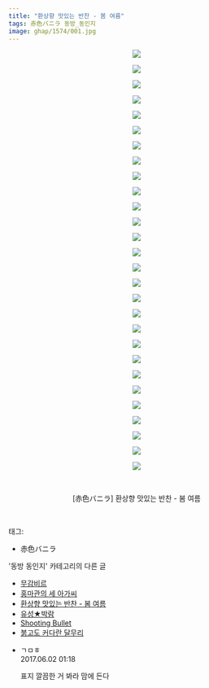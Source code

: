 ```yaml
---
title: "환상향 맛있는 반찬 - 봄 여름"
tags: 赤色バニラ 동방_동인지
image: ghap/1574/001.jpg
---
```

<div class="article">
<p style="text-align: center; clear: none; float: none;"><img src="{{ site.nasurl }}/ghap/1574/001.jpg"/></p>
<p style="text-align: center; clear: none; float: none;"><img src="{{ site.nasurl }}/ghap/1574/002.jpg"/></p>
<p style="text-align: center; clear: none; float: none;"><img src="{{ site.nasurl }}/ghap/1574/003.jpg"/></p>
<p style="text-align: center; clear: none; float: none;"><img src="{{ site.nasurl }}/ghap/1574/004.jpg"/></p>
<p style="text-align: center; clear: none; float: none;"><img src="{{ site.nasurl }}/ghap/1574/005.jpg"/></p>
<p style="text-align: center; clear: none; float: none;"><img src="{{ site.nasurl }}/ghap/1574/006.jpg"/></p>
<p style="text-align: center; clear: none; float: none;"><img src="{{ site.nasurl }}/ghap/1574/007.jpg"/></p>
<p style="text-align: center; clear: none; float: none;"><img src="{{ site.nasurl }}/ghap/1574/008.jpg"/></p>
<p style="text-align: center; clear: none; float: none;"><img src="{{ site.nasurl }}/ghap/1574/009.jpg"/></p>
<p style="text-align: center; clear: none; float: none;"><img src="{{ site.nasurl }}/ghap/1574/010.jpg"/></p>
<p style="text-align: center; clear: none; float: none;"><img src="{{ site.nasurl }}/ghap/1574/011.jpg"/></p>
<p style="text-align: center; clear: none; float: none;"><img src="{{ site.nasurl }}/ghap/1574/012.jpg"/></p>
<p style="text-align: center; clear: none; float: none;"><img src="{{ site.nasurl }}/ghap/1574/013.jpg"/></p>
<p style="text-align: center; clear: none; float: none;"><img src="{{ site.nasurl }}/ghap/1574/014.jpg"/></p>
<p style="text-align: center; clear: none; float: none;"><img src="{{ site.nasurl }}/ghap/1574/015.jpg"/></p>
<p style="text-align: center; clear: none; float: none;"><img src="{{ site.nasurl }}/ghap/1574/016.jpg"/></p>
<p style="text-align: center; clear: none; float: none;"><img src="{{ site.nasurl }}/ghap/1574/017.jpg"/></p>
<p style="text-align: center; clear: none; float: none;"><img src="{{ site.nasurl }}/ghap/1574/018.jpg"/></p>
<p style="text-align: center; clear: none; float: none;"><img src="{{ site.nasurl }}/ghap/1574/019.jpg"/></p>
<p style="text-align: center; clear: none; float: none;"><img src="{{ site.nasurl }}/ghap/1574/020.jpg"/></p>
<p style="text-align: center; clear: none; float: none;"><img src="{{ site.nasurl }}/ghap/1574/021.jpg"/></p>
<p style="text-align: center; clear: none; float: none;"><img src="{{ site.nasurl }}/ghap/1574/022.jpg"/></p>
<p style="text-align: center; clear: none; float: none;"><img src="{{ site.nasurl }}/ghap/1574/023.jpg"/></p>
<p style="text-align: center; clear: none; float: none;"><img src="{{ site.nasurl }}/ghap/1574/024.jpg"/></p>
<p style="text-align: center; clear: none; float: none;"><img src="{{ site.nasurl }}/ghap/1574/025.jpg"/></p>
<p style="text-align: center; clear: none; float: none;"><img src="{{ site.nasurl }}/ghap/1574/026.jpg"/></p>
<p style="text-align: center; clear: none; float: none;"><img src="{{ site.nasurl }}/ghap/1574/027.jpg"/></p>
<p style="text-align: center; clear: none; float: none;"><img src="{{ site.nasurl }}/ghap/1574/028.jpg"/></p>
<p style="text-align: center; clear: none; float: none;"><br/></p>
<p style="text-align: center; clear: none; float: none;">[赤色バニラ] 환상향 맛있는 반찬 - 봄 여름</p>
<p><br/></p>
</div><div class="tagTrail">
<p>태그: </p>
<ul>
<li>赤色バニラ</li>
</ul>
</div><div class="another">
<p>'동방 동인지' 카테고리의 다른 글</p>
<ul>
<li><a href="/2016-08-15-ghap_1576">무감비르</a></li>
<li><a href="/2016-08-15-ghap_1575">홍마관의 세 아가씨</a></li>
<li><a href="/2016-08-15-ghap_1574">환상향 맛있는 반찬 - 봄 여름</a></li>
<li><a href="/2016-08-14-ghap_1573">유성★박람</a></li>
<li><a href="/2016-08-14-ghap_1572">Shooting Bullet</a></li>
<li><a href="/2016-08-14-ghap_1571">붉고도 커다란 달무리</a></li>
</ul>
</div><div class="cb_module cb_fluid">
<div class="cb_wrt cb_profile">
<div class="comment">
<ul>
<li class="cb_thumb_off" id="comment15004065">
<div class="cb_comment_area">
<div class="cb_info_area">
<div class="cb_section">
<span class="cb_nick_name">ㄱㅁㅎ</span>
</div>
<div class="cb_section">
<span class="cb_date">2017.06.02 01:18 </span>
</div>
</div>
<div class="cb_dsc_comment">
<p class="cb_dsc">
											표지 깔끔한 거 봐라 맘에 든다
										</p>
</div>
</div></li>
</ul>
</div>
</div><!-- commentList close -->
</div>
<br/>
<p id="refer"></p>
<br/>
